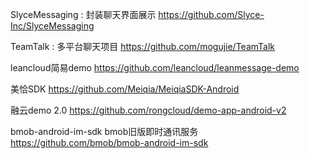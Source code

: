 SlyceMessaging : 封装聊天界面展示
https://github.com/Slyce-Inc/SlyceMessaging

TeamTalk : 多平台聊天项目
https://github.com/mogujie/TeamTalk

leancloud简易demo
https://github.com/leancloud/leanmessage-demo

美恰SDK
https://github.com/Meiqia/MeiqiaSDK-Android

融云demo 2.0
https://github.com/rongcloud/demo-app-android-v2

bmob-android-im-sdk bmob旧版即时通讯服务
https://github.com/bmob/bmob-android-im-sdk
